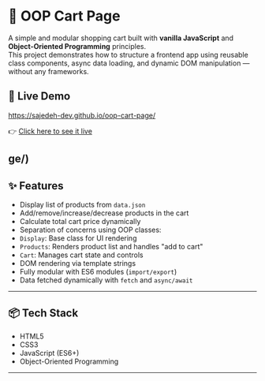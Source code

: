 # 🛒 OOP Cart Page

A simple and modular shopping cart built with **vanilla JavaScript** and **Object-Oriented Programming** principles.  
This project demonstrates how to structure a frontend app using reusable class components, async data loading, and dynamic DOM manipulation — without any frameworks.

## 🔗 Live Demo
https://sajedeh-dev.github.io/oop-cart-page/

👉 [Click here to see it live](https://sajedeh-dev.github.io/oop-cart-page/)

ge/)
---

## ✨ Features

- Display list of products from `data.json`
- Add/remove/increase/decrease products in the cart
- Calculate total cart price dynamically
- Separation of concerns using OOP classes:
- `Display`: Base class for UI rendering
- `Products`: Renders product list and handles "add to cart"
- `Cart`: Manages cart state and controls
- DOM rendering via template strings
- Fully modular with ES6 modules (`import/export`)
- Data fetched dynamically with `fetch` and `async/await`

---

## 📦 Tech Stack

- HTML5
- CSS3
- JavaScript (ES6+)
- Object-Oriented Programming

---



